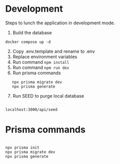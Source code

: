 # Development

Steps to lunch the application in development mode.

1. Build the database

```
docker compose up -d
```

2. Copy .env.template and rename to .env
3. Replace environment variables
4. Run command `npm install`
5. Run command `npm run dev`
6. Run prisma commands

```
   npx prisma migrate dev
   npx prisma generate

```

7. Run SEED to purge local database

```

localhost:3000/api/seed

```

# Prisma commands

```

npx prisma init
npx prisma migrate dev
npx prisma generate

```
